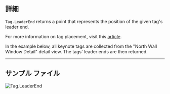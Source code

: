 ## 詳細
`Tag.LeaderEnd` returns a point that represents the position of the given tag's leader end.

For more information on tag placement, visit this [article](https://help.autodesk.com/view/RVT/2025/ENU/?guid=GUID-555BB05A-3AFB-470D-BA3A-3A6C18ADD2A0).

In the example below, all keynote tags are collected from the "North Wall Window Detail" detail view. The tags' leader ends are then returned.
___
## サンプル ファイル

![Tag.LeaderEnd](./Revit.Elements.Tag.LeaderEnd_img.jpg)
